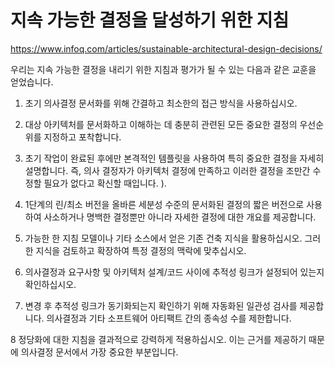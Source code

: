 # 지속 가능한 결정을 달성하기 위한 지침

<https://www.infoq.com/articles/sustainable-architectural-design-decisions/>

우리는 지속 가능한 결정을 내리기 위한 지침과 평가가 될 수 있는 다음과 같은 교훈을 얻었습니다.

1. 초기 의사결정 문서화를 위해 간결하고 최소한의 접근 방식을 사용하십시오.

2. 대상 아키텍처를 문서화하고 이해하는 데 충분히 관련된 모든 중요한 결정의 우선순위를 지정하고 포착합니다.

3. 초기 작업이 완료된 후에만 본격적인 템플릿을 사용하여 특히 중요한 결정을 자세히 설명합니다. 즉, 의사 결정자가 아키텍처 결정에 만족하고 이러한 결정을 조만간 수정할 필요가 없다고 확신할 때입니다. ).

4. 1단계의 린/최소 버전을 올바른 세분성 수준의 문서화된 결정의 짧은 버전으로 사용하여 사소하거나 명백한 결정뿐만 아니라 자세한 결정에 대한 개요를 제공합니다.

5. 가능한 한 지침 모델이나 기타 소스에서 얻은 기존 건축 지식을 활용하십시오. 그러한 지식을 검토하고 확장하여 특정 결정의 맥락에 맞추십시오.

6. 의사결정과 요구사항 및 아키텍처 설계/코드 사이에 추적성 링크가 설정되어 있는지 확인하십시오.

7. 변경 후 추적성 링크가 동기화되는지 확인하기 위해 자동화된 일관성 검사를 제공합니다. 의사결정과 기타 소프트웨어 아티팩트 간의 종속성 수를 제한합니다.

8 정당화에 대한 지침을 결과적으로 강력하게 적용하십시오. 이는 근거를 제공하기 때문에 의사결정 문서에서 가장 중요한 부분입니다.